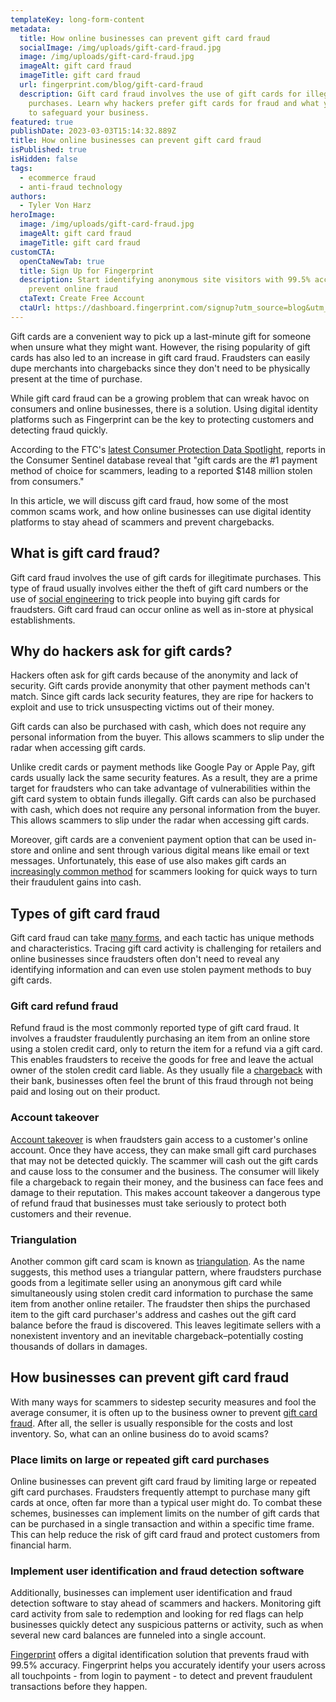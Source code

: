 ```yaml
---
templateKey: long-form-content
metadata:
  title: How online businesses can prevent gift card fraud
  socialImage: /img/uploads/gift-card-fraud.jpg
  image: /img/uploads/gift-card-fraud.jpg
  imageAlt: gift card fraud
  imageTitle: gift card fraud
  url: fingerprint.com/blog/gift-card-fraud
  description: Gift card fraud involves the use of gift cards for illegitimate
    purchases. Learn why hackers prefer gift cards for fraud and what you can do
    to safeguard your business.
featured: true
publishDate: 2023-03-03T15:14:32.889Z
title: How online businesses can prevent gift card fraud
isPublished: true
isHidden: false
tags:
  - ecommerce fraud
  - anti-fraud technology
authors:
  - Tyler Von Harz
heroImage:
  image: /img/uploads/gift-card-fraud.jpg
  imageAlt: gift card fraud
  imageTitle: gift card fraud
customCTA:
  openCtaNewTab: true
  title: Sign Up for Fingerprint
  description: Start identifying anonymous site visitors with 99.5% accuracy to
    prevent online fraud
  ctaText: Create Free Account
  ctaUrl: https://dashboard.fingerprint.com/signup?utm_source=blog&utm_medium=website&utm_campaign=blog
---
```

Gift cards are a convenient way to pick up a last-minute gift for someone when unsure what they might want. However, the rising popularity of gift cards has also led to an increase in gift card fraud. Fraudsters can easily dupe merchants into chargebacks since they don't need to be physically present at the time of purchase. 

While gift card fraud can be a growing problem that can wreak havoc on consumers and online businesses, there is a solution. Using digital identity platforms such as Fingerprint can be the key to protecting customers and detecting fraud quickly.

According to the FTC's [latest Consumer Protection Data Spotlight](https://www.ftc.gov/business-guidance/blog/2021/12/gift-card-scams-out-shadows-ftc-data-spotlight), reports in the Consumer Sentinel database reveal that "gift cards are the #1 payment method of choice for scammers, leading to a reported $148 million stolen from consumers."

In this article, we will discuss gift card fraud, how some of the most common scams work, and how online businesses can use digital identity platforms to stay ahead of scammers and prevent chargebacks.



## What is gift card fraud?

Gift card fraud involves the use of gift cards for illegitimate purchases. This type of fraud usually involves either the theft of gift card numbers or the use of [social engineering](https://fingerprint.com/blog/why-social-engineering-attacks-are-successful-with-technical-staff/?utm_source=blog&utm_medium=website&utm_campaign=blog) to trick people into buying gift cards for fraudsters. Gift card fraud can occur online as well as in-store at physical establishments. 



## Why do hackers ask for gift cards?

Hackers often ask for gift cards because of the anonymity and lack of security. Gift cards provide anonymity that other payment methods can't match. Since gift cards lack security features, they are ripe for hackers to exploit and use to trick unsuspecting victims out of their money. 

Gift cards can also be purchased with cash, which does not require any personal information from the buyer. This allows scammers to slip under the radar when accessing gift cards.

Unlike credit cards or payment methods like Google Pay or Apple Pay, gift cards usually lack the same security features. As a result, they are a prime target for fraudsters who can take advantage of vulnerabilities within the gift card system to obtain funds illegally. Gift cards can also be purchased with cash, which does not require any personal information from the buyer. This allows scammers to slip under the radar when accessing gift cards.

Moreover, gift cards are a convenient payment option that can be used in-store and online and sent through various digital means like email or text messages. Unfortunately, this ease of use also makes gift cards an [increasingly common method](https://www.ftc.gov/news-events/news/press-releases/2021/12/ftc-data-show-major-increase-gift-cards-scam-payment-method) for scammers looking for quick ways to turn their fraudulent gains into cash.

## Types of gift card fraud

Gift card fraud can take [many forms](https://fingerprint.com/blog/ecommerce-fraud-types/?utm_source=blog&utm_medium=website&utm_campaign=blog), and each tactic has unique methods and characteristics. Tracing gift card activity is challenging for retailers and online businesses since fraudsters often don't need to reveal any identifying information and can even use stolen payment methods to buy gift cards. 

### Gift card refund fraud

Refund fraud is the most commonly reported type of gift card fraud. It involves a fraudster fraudulently purchasing an item from an online store using a stolen credit card, only to return the item for a refund via a gift card. This enables fraudsters to receive the goods for free and leave the actual owner of the stolen credit card liable. As they usually file a [chargeback](https://fingerprint.com/blog/chargeback-prevention-tips-for-ecommerce-merchants/?utm_source=blog&utm_medium=website&utm_campaign=blog) with their bank, businesses often feel the brunt of this fraud through not being paid and losing out on their product.



### Account takeover

[Account takeover](https://fingerprint.com/account-takeover/?utm_source=blog&utm_medium=website&utm_campaign=blog) is when fraudsters gain access to a customer's online account. Once they have access, they can make small gift card purchases that may not be detected quickly. The scammer will cash out the gift cards and cause loss to the consumer and the business. The consumer will likely file a chargeback to regain their money, and the business can face fees and damage to their reputation. This makes account takeover a dangerous type of refund fraud that businesses must take seriously to protect both customers and their revenue.



### Triangulation

Another common gift card scam is known as [triangulation](https://chargebacks911.com/triangulation-fraud/). As the name suggests, this method uses a triangular pattern, where fraudsters purchase goods from a legitimate seller using an anonymous gift card while simultaneously using stolen credit card information to purchase the same item from another online retailer. The fraudster then ships the purchased item to the gift card purchaser's address and cashes out the gift card balance before the fraud is discovered. This leaves legitimate sellers with a nonexistent inventory and an inevitable chargeback–potentially costing thousands of dollars in damages.



## How businesses can prevent gift card fraud

With many ways for scammers to sidestep security measures and fool the average consumer, it is often up to the business owner to prevent [gift card fraud](https://www.chargebackgurus.com/blog/gift-card-fraud). After all, the seller is usually responsible for the costs and lost inventory. So, what can an online business do to avoid scams?



### Place limits on large or repeated gift card purchases

Online businesses can prevent gift card fraud by limiting large or repeated gift card purchases. Fraudsters frequently attempt to purchase many gift cards at once, often far more than a typical user might do. To combat these schemes, businesses can implement limits on the number of gift cards that can be purchased in a single transaction and within a specific time frame. This can help reduce the risk of gift card fraud and protect customers from financial harm.



### Implement user identification and fraud detection software

Additionally, businesses can implement user identification and fraud detection software to stay ahead of scammers and hackers. Monitoring gift card activity from sale to redemption and looking for red flags can help businesses quickly detect any suspicious patterns or activity, such as when several new card balances are funneled into a single account.

[Fingerprint](https://fingerprint.com/payment-fraud/?utm_source=blog&utm_medium=website&utm_campaign=blog) offers a digital identification solution that prevents fraud with 99.5% accuracy. Fingerprint helps you accurately identify your users across all touchpoints - from login to payment - to detect and prevent fraudulent transactions before they happen.